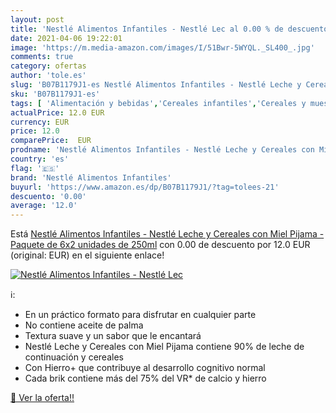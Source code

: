 ```yaml
---
layout: post
title: 'Nestlé Alimentos Infantiles - Nestlé Lec al 0.00 % de descuento'
date: 2021-04-06 19:22:01
image: 'https://m.media-amazon.com/images/I/51Bwr-5WYQL._SL400_.jpg'
comments: true
category: ofertas
author: 'tole.es'
slug: 'B07B1179J1-es Nestlé Alimentos Infantiles - Nestlé Leche y Cereales con...'
sku: 'B07B1179J1-es'
tags: [ 'Alimentación y bebidas','Cereales infantiles','Cereales y muesli','nestlé','nestlé alimentos infantiles', ]
actualPrice: 12.0 EUR
currency: EUR
price: 12.0
comparePrice:  EUR
prodname: 'Nestlé Alimentos Infantiles - Nestlé Leche y Cereales con Miel Pijama - Paquete de 6x2 unidades de 250ml'
country: 'es'
flag: '🇪🇸'
brand: 'Nestlé Alimentos Infantiles'
buyurl: 'https://www.amazon.es/dp/B07B1179J1/?tag=tolees-21'
descuento: '0.00'
average: '12.0'
---
```


Está [Nestlé Alimentos Infantiles - Nestlé Leche y Cereales con Miel Pijama - Paquete de 6x2 unidades de 250ml](https://www.amazon.es/dp/B07B1179J1/?tag=tolees-21) con 0.00 de descuento por 12.0 EUR (original:  EUR) en el siguiente enlace!

[![Nestlé Alimentos Infantiles - Nestlé Lec](https://m.media-amazon.com/images/I/51Bwr-5WYQL._SL400_.jpg)](https://www.amazon.es/dp/B07B1179J1/?tag=tolees-21)

ℹ️:

- En un práctico formato para disfrutar en cualquier parte
- No contiene aceite de palma
- Textura suave y un sabor que le encantará
- Nestlé Leche y Cereales con Miel Pijama contiene 90% de leche de continuación y cereales
- Con Hierro+ que contribuye al desarrollo cognitivo normal
- Cada brik contiene más del 75% del VR* de calcio y hierro

[🛒 Ver la oferta!!](https://www.amazon.es/dp/B07B1179J1/?tag=tolees-21)
